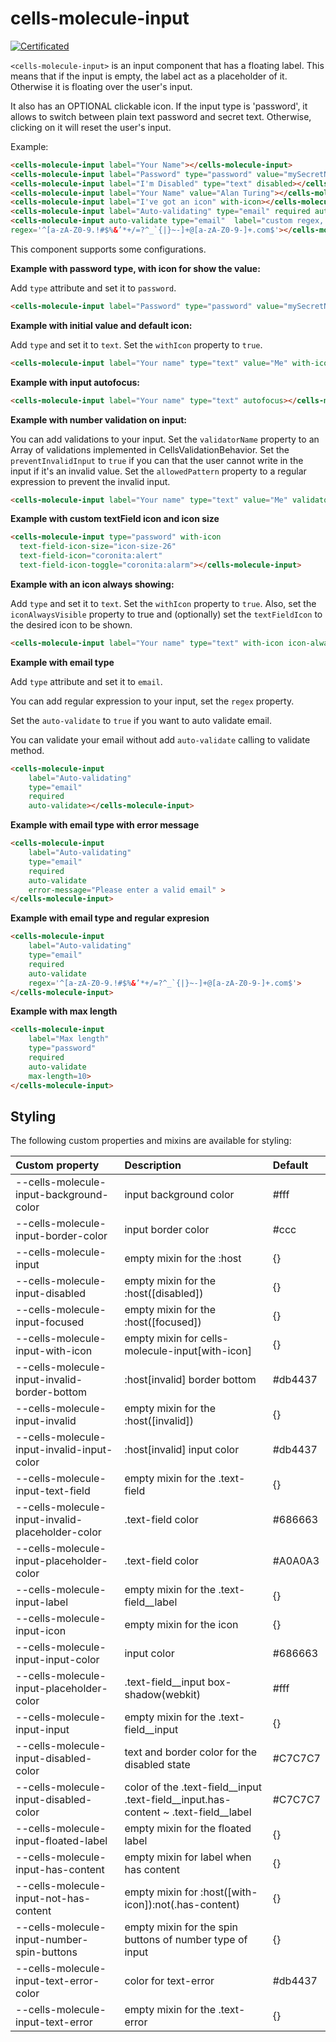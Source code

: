 # cells-molecule-input

[![Certificated](https://img.shields.io/badge/certificated-yes-brightgreen.svg)](http://bbva-files.s3.amazonaws.com/cells/bbva-catalog/index.html)

`<cells-molecule-input>` is an input component that has a floating label. This means
that if the input is empty, the label act as a placeholder of it. Otherwise it
is floating over the user's input.

It also has an OPTIONAL clickable icon. If the input type is 'password', it allows
to switch between plain text password and secret text. Otherwise, clicking on it
will reset the user's input.

Example:

```html
<cells-molecule-input label="Your Name"></cells-molecule-input>
<cells-molecule-input label="Password" type="password" value="mySecretNumber"></cells-molecule-input>
<cells-molecule-input label="I'm Disabled" type="text" disabled></cells-molecule-input>
<cells-molecule-input label="Your Name" value="Alan Turing"></cells-molecule-input>
<cells-molecule-input label="I've got an icon" with-icon></cells-molecule-input>
<cells-molecule-input label="Auto-validating" type="email" required auto-validate></cells-molecule-input>
<cells-molecule-input auto-validate type="email"  label="custom regex, needs to ends in .com" 
regex='^[a-zA-Z0-9.!#$%&’*+/=?^_`{|}~-]+@[a-zA-Z0-9-]+.com$'></cells-molecule-input>

```

This component supports some configurations.

__Example with password type, with icon for show the value:__

Add `type` attribute and set it to `password`.

```html
<cells-molecule-input label="Password" type="password" value="mySecretNumber"></cells-molecule-input>
```

__Example with initial value and default icon:__

Add `type` and set it to `text`. Set the `withIcon` property to `true`.

```html
<cells-molecule-input label="Your name" type="text" value="Me" with-icon="true"></cells-molecule-input>
```

__Example with input autofocus:__

```html
<cells-molecule-input label="Your name" type="text" autofocus></cells-molecule-input>
```

__Example with number validation on input:__

You can add validations to your input. Set the `validatorName` property to an Array of validations implemented in CellsValidationBehavior.
Set the `preventInvalidInput` to `true` if you can that the user cannot write in the input if it's an invalid value.
Set the `allowedPattern` property to a regular expression to prevent the invalid input.

```html
<cells-molecule-input label="Your name" type="text" value="Me" validator-name="['only-numbers']" prevent-invalid-input="true" allowed-pattern="['0-9']"></cells-molecule-input>
```

__Example with custom textField icon and icon size__

```html
<cells-molecule-input type="password" with-icon
  text-field-icon-size="icon-size-26"
  text-field-icon="coronita:alert"
  text-field-icon-toggle="coronita:alarm"></cells-molecule-input>
```

__Example with an icon always showing:__

Add `type` and set it to `text`. Set the `withIcon` property to `true`.
Also, set the `iconAlwaysVisible` property to true and (optionally) set the `textFieldIcon` to the desired icon to be shown.

```html
<cells-molecule-input label="Your name" type="text" with-icon icon-always-visible text-field-icon="coronita:search" text-field-icon-size="icon-size-22"></cells-molecule-input>
```

__Example with email type__

Add `type` attribute and set it to `email`.

You can add regular expression to your input, set the `regex` property.

Set the `auto-validate` to `true` if you want to auto validate email.

You can validate your email without add `auto-validate` calling to validate method.

```html
<cells-molecule-input 
    label="Auto-validating" 
    type="email"  
    required
    auto-validate></cells-molecule-input>
```

__Example with email type with error message__

```html
<cells-molecule-input 
    label="Auto-validating" 
    type="email"  
    required
    auto-validate
    error-message="Please enter a valid email" >
</cells-molecule-input>
```

__Example with email type and regular expresion__

```html
<cells-molecule-input 
    label="Auto-validating" 
    type="email"  
    required
    auto-validate
    regex='^[a-zA-Z0-9.!#$%&’*+/=?^_`{|}~-]+@[a-zA-Z0-9-]+.com$'>
</cells-molecule-input>
```
__Example with max length__

```html
<cells-molecule-input 
    label="Max length" 
    type="password"  
    required
    auto-validate
    max-length=10>
</cells-molecule-input>
```

## Styling

The following custom properties and mixins are available for styling:


| Custom property                      | Description                                  | Default        |
|:-------------------------------------|:---------------------------------------------| :--------------|
| --cells-molecule-input-background-color  | input background color                           | #fff           |
| --cells-molecule-input-border-color      | input border color                           | #ccc           |
| --cells-molecule-input                   | empty mixin for the :host                    | {}  |
| --cells-molecule-input-disabled          | empty mixin for the :host([disabled])        | {}  |
| --cells-molecule-input-focused           | empty mixin for the :host([focused])          | {}  |
| --cells-molecule-input-with-icon         | empty mixin for cells-molecule-input[with-icon]    | {}             |
| --cells-molecule-input-invalid-border-bottom | :host[invalid] border bottom          | #db4437  |
| --cells-molecule-input-invalid           | empty mixin for the :host([invalid])          | {}  |
| --cells-molecule-input-invalid-input-color | :host[invalid] input color         | #db4437  |
| --cells-molecule-input-text-field   | empty mixin for the .text-field    | {}        |
| --cells-molecule-input-invalid-placeholder-color | .text-field color    | #686663  |                        | {}        |
| --cells-molecule-input-placeholder-color | .text-field color    | #A0A0A3  |
| --cells-molecule-input-label   | empty mixin for the .text-field__label                            | {}        |
| --cells-molecule-input-icon                | empty mixin for the icon                     | {}             |
| --cells-molecule-input-input-color         | input color                                  | #686663        |
| --cells-molecule-input-placeholder-color | .text-field__input box-shadow(webkit)    | #fff  |
| --cells-molecule-input-input                | empty mixin for the .text-field__input                     | {}             |
| --cells-molecule-input-disabled-color      | text and border color for the disabled state | #C7C7C7        |
| --cells-molecule-input-disabled-color | color of the .text-field__input .text-field__input.has-content ~ .text-field__label                   | #C7C7C7           |
| --cells-molecule-input-floated-label       | empty mixin for the floated label            | {}             |
| --cells-molecule-input-has-content         | empty mixin for label when has content | {} |
| --cells-molecule-input-not-has-content         | empty mixin for :host([with-icon]):not(.has-content) | {} |
| --cells-molecule-input-number-spin-buttons     | empty mixin for the spin buttons of number type of input | {} |
| --cells-molecule-input-text-error-color | color for text-error          | #db4437  |
| --cells-molecule-input-text-error   | empty mixin for the .text-error     | {}        |
